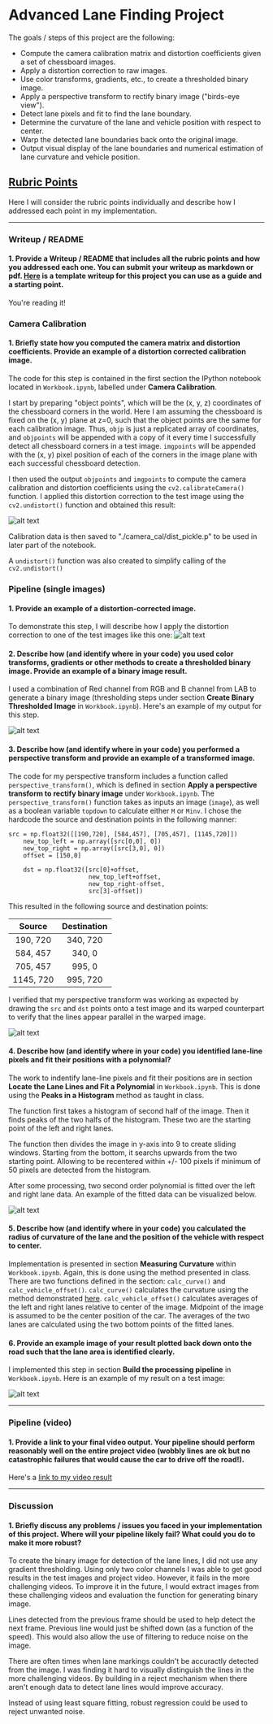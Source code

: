 # Advanced Lane Finding Project

The goals / steps of this project are the following:

* Compute the camera calibration matrix and distortion coefficients given a set of chessboard images.
* Apply a distortion correction to raw images.
* Use color transforms, gradients, etc., to create a thresholded binary image.
* Apply a perspective transform to rectify binary image ("birds-eye view").
* Detect lane pixels and fit to find the lane boundary.
* Determine the curvature of the lane and vehicle position with respect to center.
* Warp the detected lane boundaries back onto the original image.
* Output visual display of the lane boundaries and numerical estimation of lane curvature and vehicle position.

[//]: # (Image References)

[image1]: ./output_images/undistort_output.jpg "Undistorted"
[image2]: ./output_images/distortion_corrected.jpg "Distortion Corrected"
[image3]: ./output_images/binary_combo_example.jpg "Binary Example"
[image4]: ./output_images/warped_straight_lines.jpg "Warp Example"
[image5]: ./output_images/color_fit_lines.jpg "Fit Visual"
[image6]: ./output_images/processed_output.jpg "Output"

## [Rubric Points](https://review.udacity.com/#!/rubrics/571/view)
Here I will consider the rubric points individually and describe how I addressed each point in my implementation.  

---
### Writeup / README

#### 1. Provide a Writeup / README that includes all the rubric points and how you addressed each one.  You can submit your writeup as markdown or pdf.  [Here](https://github.com/udacity/CarND-Advanced-Lane-Lines/blob/master/writeup_template.md) is a template writeup for this project you can use as a guide and a starting point.  

You're reading it!

### Camera Calibration

#### 1. Briefly state how you computed the camera matrix and distortion coefficients. Provide an example of a distortion corrected calibration image.

The code for this step is contained in the first section the IPython notebook located in `Workbook.ipynb`, labelled under **Camera Calibration**.

I start by preparing "object points", which will be the (x, y, z) coordinates of the chessboard corners in the world. Here I am assuming the chessboard is fixed on the (x, y) plane at z=0, such that the object points are the same for each calibration image.  Thus, `objp` is just a replicated array of coordinates, and `objpoints` will be appended with a copy of it every time I successfully detect all chessboard corners in a test image.  `imgpoints` will be appended with the (x, y) pixel position of each of the corners in the image plane with each successful chessboard detection.  

I then used the output `objpoints` and `imgpoints` to compute the camera calibration and distortion coefficients using the `cv2.calibrateCamera()` function.  I applied this distortion correction to the test image using the `cv2.undistort()` function and obtained this result:

![alt text][image1]

Calibration data is then saved to "./camera_cal/dist_pickle.p" to be used in later part of the notebook.

A `undistort()` function was also created to simplify calling of the `cv2.undistort()`

### Pipeline (single images)

#### 1. Provide an example of a distortion-corrected image.
To demonstrate this step, I will describe how I apply the distortion correction to one of the test images like this one:
![alt text][image2]

#### 2. Describe how (and identify where in your code) you used color transforms, gradients or other methods to create a thresholded binary image.  Provide an example of a binary image result.
I used a combination of Red channel from RGB and B channel from LAB to generate a binary image (thresholding steps under section **Create Binary Thresholded Image** in `Workbook.ipynb`).  Here's an example of my output for this step.

![alt text][image3]

#### 3. Describe how (and identify where in your code) you performed a perspective transform and provide an example of a transformed image.

The code for my perspective transform includes a function called `perspective_transform()`, which is defined in section **Apply a perspective transform to rectify binary image** under `Workbook.ipynb`.  The `perspective_transform()` function takes as inputs an image (`image`), as well as a boolean variable `topdown` to calculate either `M` or `Minv`.  I chose the hardcode the source and destination points in the following manner:

```
src = np.float32([[190,720], [584,457], [705,457], [1145,720]])
    new_top_left = np.array([src[0,0], 0])
    new_top_right = np.array([src[3,0], 0])
    offset = [150,0]

    dst = np.float32([src[0]+offset,
                      new_top_left+offset,
                      new_top_right-offset,
                      src[3]-offset])
```
This resulted in the following source and destination points:

| Source        | Destination   |
|:-------------:|:-------------:|
| 190, 720      | 340, 720 |
| 584, 457      | 340, 0 |
| 705, 457      | 995, 0 |
| 1145, 720     | 995, 720 |

I verified that my perspective transform was working as expected by drawing the `src` and `dst` points onto a test image and its warped counterpart to verify that the lines appear parallel in the warped image.

![alt text][image4]

#### 4. Describe how (and identify where in your code) you identified lane-line pixels and fit their positions with a polynomial?

The work to indentify lane-line pixels and fit their positions are in section **Locate the Lane Lines and Fit a Polynomial** in `Workbook.ipynb`. This is done using the **Peaks in a Histogram** method as taught in class.

The function first takes a histogram of second half of the image. Then it finds peaks of the two halfs of the histogram. These two are the starting point of the left and right lanes.

The function then divides the image in y-axis into 9 to create sliding windows. Starting from the bottom, it searchs upwards from the two starting point. Allowing to be recentered within +/- 100 pixels if minimum of 50 pixels are detected from the histogram.

After some processing, two second order polynomial is fitted over the left and right lane data. An example of the fitted data can be visualized below.

![alt text][image5]

#### 5. Describe how (and identify where in your code) you calculated the radius of curvature of the lane and the position of the vehicle with respect to center.

Implementation is presented in section **Measuring Curvature** within `Workbook.ipynb`. Again, this is done using the method presented in class. There are two functions defined in the section: `calc_curve()` and `calc_vehicle_offset()`. `calc_curve()` calculates the curvature using the method demonstrated [here](http://www.intmath.com/applications-differentiation/8-radius-curvature.php). `calc_vehicle_offset()` calculates averages of the left and right lanes relative to center of the image. Midpoint of the image is assumed to be the center position of the car. The averages of the two lanes are calculated using the two bottom points of the fitted lanes.

#### 6. Provide an example image of your result plotted back down onto the road such that the lane area is identified clearly.

I implemented this step in section **Build the processing pipeline** in `Workbook.ipynb`. Here is an example of my result on a test image:

![alt text][image6]

---

### Pipeline (video)

#### 1. Provide a link to your final video output.  Your pipeline should perform reasonably well on the entire project video (wobbly lines are ok but no catastrophic failures that would cause the car to drive off the road!).

Here's a [link to my video result](https://github.com/jaxanc/CarND-Advanced-Lane-Lines/blob/master/processed_project_video.mp4)

---

### Discussion

#### 1. Briefly discuss any problems / issues you faced in your implementation of this project.  Where will your pipeline likely fail?  What could you do to make it more robust?

To create the binary image for detection of the lane lines, I did not use any gradient thresholding. Using only two color channels I was able to get good results in the test images and project video. However, it fails in the more challenging videos. To improve it in the future, I would extract images from these challenging videos and evaluation the function for generating binary image.

Lines detected from the previous frame should be used to help detect the next frame. Previous line would just be shifted down (as a function of the speed). This would also allow the use of filtering to reduce noise on the image.

There are often times when lane markings couldn't be accuractly detected from the image. I was finding it hard to visually distinguish the lines in the more challenging videos. By building in a reject mechanism when there aren't enough data to detect lane lines would improve accuracy.

Instead of using least square fitting, robust regression could be used to reject unwanted noise.
